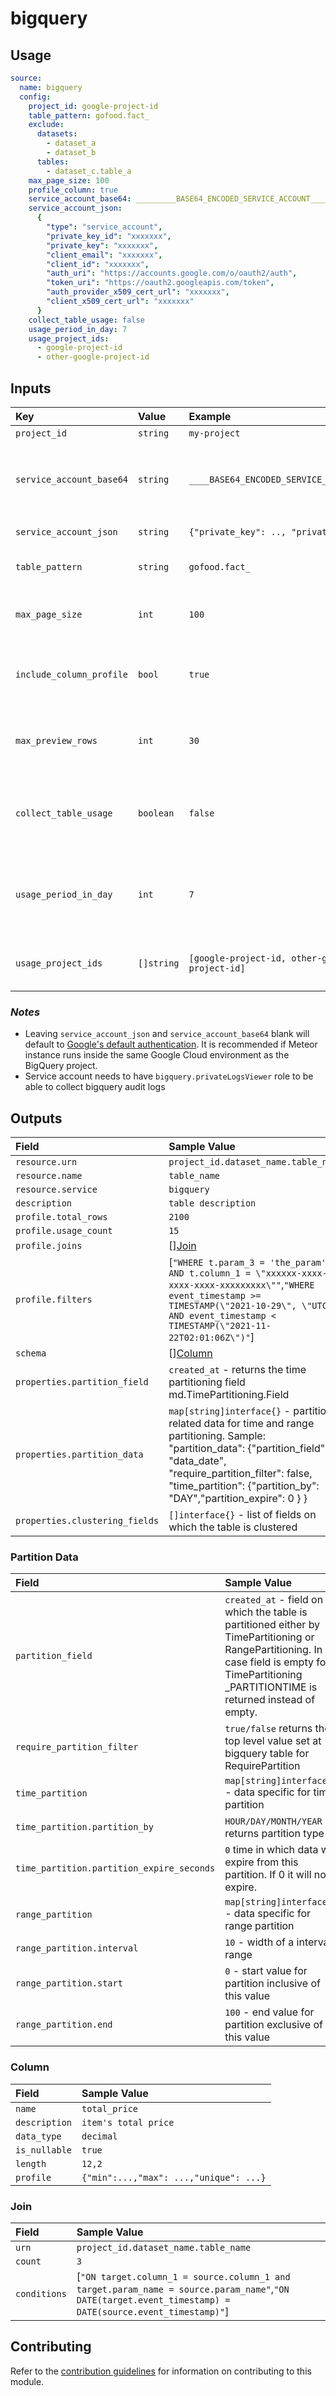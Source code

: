 # bigquery

## Usage

```yaml
source:
  name: bigquery
  config:
    project_id: google-project-id
    table_pattern: gofood.fact_
    exclude:
      datasets:
        - dataset_a
        - dataset_b
      tables:
        - dataset_c.table_a
    max_page_size: 100
    profile_column: true
    service_account_base64: _________BASE64_ENCODED_SERVICE_ACCOUNT_________________
    service_account_json:
      {
        "type": "service_account",
        "private_key_id": "xxxxxxx",
        "private_key": "xxxxxxx",
        "client_email": "xxxxxxx",
        "client_id": "xxxxxxx",
        "auth_uri": "https://accounts.google.com/o/oauth2/auth",
        "token_uri": "https://oauth2.googleapis.com/token",
        "auth_provider_x509_cert_url": "xxxxxxx",
        "client_x509_cert_url": "xxxxxxx"
      }
    collect_table_usage: false
    usage_period_in_day: 7
    usage_project_ids:
      - google-project-id
      - other-google-project-id
```

## Inputs

| Key | Value | Example | Description |    |
| :-- | :---- | :------ | :---------- | :-- |
| `project_id` | `string` | `my-project` | BigQuery Project ID | *required* |
| `service_account_base64` | `string` | `____BASE64_ENCODED_SERVICE_ACCOUNT____` | Service Account in base64 encoded string. Takes precedence over `service_account_json` value | *optional* |
| `service_account_json` | `string` | `{"private_key": .., "private_id": ...}` | Service Account in JSON string | *optional* |
| `table_pattern` | `string` | `gofood.fact_` | Regex pattern to filter which bigquery table to scan (whitelist) | *optional* |
| `max_page_size` | `int` | `100` | max page size hint used for fetching datasets/tables/rows from bigquery | *optional* |
| `include_column_profile` | `bool` | `true` | true if you want to profile the column value such min, max, med, avg, top, and freq | *optional* |
| `max_preview_rows` | `int` | `30` | max number of preview rows to fetch, `0` will skip preview fetching. Default to `30`. | *optional* |
| `collect_table_usage` | `boolean` | `false` | toggle feature to collect table usage, `true` will enable collecting table usage. Default to `false`. | *optional* |
| `usage_period_in_day` | `int` | `7` | collecting log from `(now - usage_period_in_day)` until `now`. only matter if `collect_table_usage` is true. Default to `7`. | *optional* |
| `usage_project_ids` | `[]string` | `[google-project-id, other-google-project-id]` | collecting log from defined GCP Project IDs. Default to BigQuery Project ID. | *optional* |

### *Notes*

- Leaving `service_account_json` and `service_account_base64` blank will default
  to [Google's default authentication][google-default-auth]. It is
  recommended if Meteor instance runs inside the same Google Cloud environment as the BigQuery project.
- Service account needs to have `bigquery.privateLogsViewer` role to be able to collect bigquery audit logs

## Outputs

| Field                          | Sample Value                                                                                                                                                                                                                                        |
|:-------------------------------|:----------------------------------------------------------------------------------------------------------------------------------------------------------------------------------------------------------------------------------------------------|
| `resource.urn`                 | `project_id.dataset_name.table_name`                                                                                                                                                                                                                |
| `resource.name`                | `table_name`                                                                                                                                                                                                                                        |
| `resource.service`             | `bigquery`                                                                                                                                                                                                                                          |
| `description`                  | `table description`                                                                                                                                                                                                                                 |
| `profile.total_rows`           | `2100`                                                                                                                                                                                                                                              |
| `profile.usage_count`          | `15`                                                                                                                                                                                                                                                |
| `profile.joins`                | [][Join](#Join)                                                                                                                                                                                                                                     |
| `profile.filters`              | [`"WHERE t.param_3 = 'the_param' AND t.column_1 = \"xxxxxx-xxxx-xxxx-xxxx-xxxxxxxxx\""`,`"WHERE event_timestamp >= TIMESTAMP(\"2021-10-29\", \"UTC\") AND event_timestamp < TIMESTAMP(\"2021-11-22T02:01:06Z\")"`]                                  |
| `schema`                       | [][Column](#column)                                                                                                                                                                                                                                 |
| `properties.partition_field`   | `created_at` - returns the time partitioning field md.TimePartitioning.Field                                                                                                                                                                        |
| `properties.partition_data`    | `map[string]interface{}` - partition related data for time and range partitioning. Sample: "partition_data": {"partition_field": "data_date", "require_partition_filter": false, "time_partition": {"partition_by": "DAY","partition_expire": 0 } } |
| `properties.clustering_fields` | `[]interface{}` - list of fields on which the table is clustered                                                                                                                                                                                    |

### Partition Data

| Field                                                                 | Sample Value                                                                                                                                                                                     |
|:----------------------------------------------------------------------|:-------------------------------------------------------------------------------------------------------------------------------------------------------------------------------------------------|
| `partition_field`                                                     | `created_at` - field on which the table is partitioned either by TimePartitioning or RangePartitioning. In case field is empty for TimePartitioning _PARTITIONTIME is returned instead of empty. |
| `require_partition_filter`                                            | `true/false` returns the top level value set at bigquery table for RequirePartition                                                                                                              |
| `time_partition`                                                      | `map[string]interface{}` - data specific for time partition                                                                                                                                      |
| `time_partition.partition_by`                                         | `HOUR/DAY/MONTH/YEAR` - returns partition type                                                                                                                                                   |
| `time_partition.partition_expire_seconds`                             | `0` time in which data will expire from this partition. If 0 it will not expire.                                                                                                                 |
| `range_partition`                                                     | `map[string]interface{}` - data specific for range partition                                                                                                                                     |
| `range_partition.interval`                                            | `10` - width of a interval range                                                                                                                                                                 |
| `range_partition.start`                                               | `0` - start value for partition inclusive of this value                                                                                                                                          |
| `range_partition.end`                                                 | `100` - end value for partition exclusive of this value                                                                                                                                          |



### Column

| Field         | Sample Value                           |
|:--------------|:---------------------------------------|
| `name`        | `total_price`                          |
| `description` | `item's total price`                   |
| `data_type`   | `decimal`                              |
| `is_nullable` | `true`                                 |
| `length`      | `12,2`                                 |
| `profile`     | `{"min":...,"max": ...,"unique": ...}` |

### Join

| Field        | Sample Value                                                                                                                                            |
|:-------------|:--------------------------------------------------------------------------------------------------------------------------------------------------------|
| `urn`        | `project_id.dataset_name.table_name`                                                                                                                    |
| `count`      | `3`                                                                                                                                                     |
| `conditions` | [`"ON target.column_1 = source.column_1 and target.param_name = source.param_name"`,`"ON DATE(target.event_timestamp) = DATE(source.event_timestamp)"`] |

## Contributing

Refer to the [contribution guidelines](../../../docs/docs/contribute/guide.md#adding-a-new-extractor) for information on 
contributing to this module.

[google-default-auth]: https://cloud.google.com/docs/authentication/production#automatically
